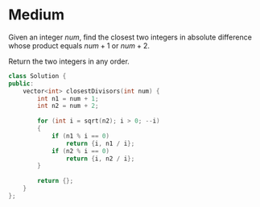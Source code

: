 # Medium

Given an integer $num$, find the closest two integers in absolute difference whose product equals $num + 1$ or $num + 2$.

Return the two integers in any order.

```cpp
class Solution {
public:
    vector<int> closestDivisors(int num) {
        int n1 = num + 1;
        int n2 = num + 2;
        
        for (int i = sqrt(n2); i > 0; --i)
        {
            if (n1 % i == 0)
                return {i, n1 / i};
            if (n2 % i == 0)
                return {i, n2 / i};
        }
        
        return {};
    }
};
```

